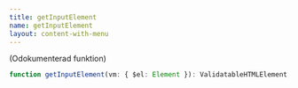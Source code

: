 ```yaml
---
title: getInputElement
name: getInputElement
layout: content-with-menu
---
```


(Odokumenterad funktion)

```ts nocompile
function getInputElement(vm: { $el: Element }): ValidatableHTMLElement;
```
